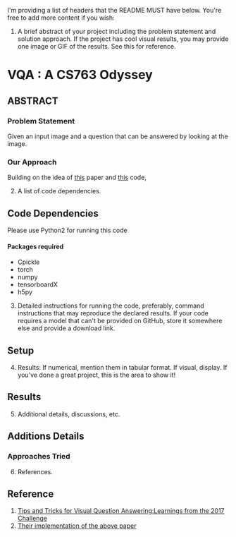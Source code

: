 I'm providing a list of headers that the README MUST have below. You're free to add more content if you wish:

1. A brief abstract of your project including the problem statement and solution approach. If the project has cool visual results, you may provide one image or GIF of the results. See this for reference.
# VQA : A CS763 Odyssey
## ABSTRACT
### Problem Statement
Given an input image and a question that can be answered by looking at the image.  
### Our Approach
Building on the idea of [this](https://arxiv.org/pdf/1708.02711.pdf) paper and [this](https://github.com/hengyuan-hu/bottom-up-attention-vqa) code, 

2. A list of code dependencies.
## Code Dependencies
Please use Python2 for running this code
#### Packages required
* Cpickle
* torch
* numpy
* tensorboardX
* h5py

3. Detailed instructions for running the code, preferably, command instructions that may reproduce the declared results. If your code requires a model that can't be provided on GitHub, store it somewhere else and provide a download link.
## Setup

4. Results: If numerical, mention them in tabular format. If visual, display. If you've done a great project, this is the area to show it!
## Results

5. Additional details, discussions, etc.
## Additions Details
### Approaches Tried

6. References.
## Reference
1. [Tips and Tricks for Visual Question Answering:Learnings from the 2017 Challenge](https://arxiv.org/pdf/1708.02711.pdf)  
2. [Their implementation of the above paper](https://github.com/hengyuan-hu/bottom-up-attention-vqa)
